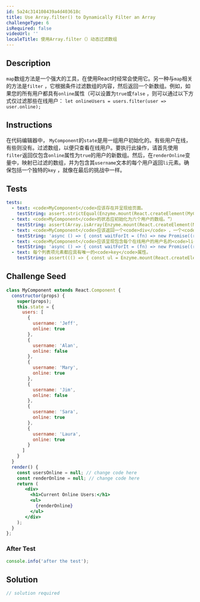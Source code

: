 ```yaml
---
id: 5a24c314108439a4d403618c
title: Use Array.filter() to Dynamically Filter an Array
challengeType: 6
isRequired: false
videoUrl: ''
localeTitle: 使用Array.filter（）动态过滤数组
---
```


## Description
<section id="description"> <code>map</code>数组方法是一个强大的工具，在使用React时经常会使用它。另一种与<code>map</code>相关的方法是<code>filter</code> ，它根据条件过滤数组的内容，然后返回一个新数组。例如，如果您的所有用户都具有<code>online</code>属性（可以设置为<code>true</code>或<code>false</code> ，则可以通过以下方式仅过滤那些在线用户： <code>let onlineUsers = users.filter(user =&gt; user.online);</code> </section>

## Instructions
<section id="instructions">在代码编辑器中， <code>MyComponent</code>的<code>state</code>是用一组用户初始化的。有些用户在线，有些则没有。过滤数组，以便只查看在线用户。要执行此操作，请首先使用<code>filter</code>返回仅包含<code>online</code>属性为<code>true</code>的用户的新数组。然后，在<code>renderOnline</code>变量中，映射已过滤的数组，并为包含其<code>username</code>文本的每个用户返回<code>li</code>元素。确保包括一个独特的<code>key</code> ，就像在最后的挑战中一样。 </section>

## Tests
<section id='tests'>

```yml
tests:
  - text: <code>MyComponent</code>应该存在并呈现给页面。
    testString: assert.strictEqual(Enzyme.mount(React.createElement(MyComponent)).find('MyComponent').length, 1, '<code>MyComponent</code> should exist and render to the page.');
  - text: <code>MyComponent</code>的状态应初始化为六个用户的数组。“）
    testString: assert(Array.isArray(Enzyme.mount(React.createElement(MyComponent)).state('users')) === true && Enzyme.mount(React.createElement(MyComponent)).state('users').length === 6, "<code>MyComponent</code>&apos;s state should be initialized to an array of six users.");
  - text: <code>MyComponent</code>应该返回一个<code>div</code> ，一个<code>h1</code> ，然后是一个无序列表，其中包含每个在线状态设置为<code>true</code>用户的<code>li</code>元素。
    testString: 'async () => { const waitForIt = (fn) => new Promise((resolve, reject) => setTimeout(() => resolve(fn()), 250)); const comp = Enzyme.mount(React.createElement(MyComponent)); const users = (bool) => ({users:[ { username: ''Jeff'', online: bool }, { username: ''Alan'', online: bool }, { username: ''Mary'', online: bool }, { username: ''Jim'', online: bool   }, { username: ''Laura'', online: bool } ]}); const result = () => comp.find(''li'').length; const _1 = result(); const _2 = () => { comp.setState(users(true)); return waitForIt(() => result()) }; const _3 = () => { comp.setState(users(false)); return waitForIt(() => result()) }; const _4 = () => { comp.setState({ users: [] }); return waitForIt(() => result()) }; const _2_val = await _2(); const _3_val = await _3(); const _4_val = await _4(); assert(comp.find(''div'').length === 1 && comp.find(''h1'').length === 1 && comp.find(''ul'').length === 1 && _1 === 4 && _2_val === 5 && _3_val === 0 && _4_val === 0, ''<code>MyComponent</code> should return a <code>div</code>, an <code>h1</code>, and then an unordered list containing <code>li</code> elements for every user whose online status is set to <code>true</code>.''); }; '
  - text: <code>MyComponent</code>应该呈现包含每个在线用户的用户名的<code>li</code>元素。
    testString: 'async () => { const waitForIt = (fn) => new Promise((resolve, reject) => setTimeout(() => resolve(fn()), 250)); const comp = Enzyme.mount(React.createElement(MyComponent)); const users = (bool) => ({users:[ { username: ''Jeff'', online: bool }, { username: ''Alan'', online: bool }, { username: ''Mary'', online: bool }, { username: ''Jim'', online: bool   }, { username: ''Laura'', online: bool } ]}); const ul = () => { comp.setState(users(true)); return waitForIt(() => comp.find(''ul'').html()) }; const html = await ul(); assert(html === ''<ul><li>Jeff</li><li>Alan</li><li>Mary</li><li>Jim</li><li>Laura</li></ul>'', ''<code>MyComponent</code> should render <code>li</code> elements that contain the username of each online user.''); }; '
  - text: 每个列表项元素都应具有唯一的<code>key</code>属性。
    testString: assert((() => { const ul = Enzyme.mount(React.createElement(MyComponent)).find('ul'); console.log(ul.debug()); const keys = new Set([ ul.childAt(0).key(), ul.childAt(1).key(), ul.childAt(2).key(), ul.childAt(3).key() ]); return keys.size === 4; })(), 'Each list item element should have a unique <code>key</code> attribute.');

```

</section>

## Challenge Seed
<section id='challengeSeed'>

<div id='jsx-seed'>

```jsx
class MyComponent extends React.Component {
  constructor(props) {
    super(props);
    this.state = {
      users: [
        {
          username: 'Jeff',
          online: true
        },
        {
          username: 'Alan',
          online: false
        },
        {
          username: 'Mary',
          online: true
        },
        {
          username: 'Jim',
          online: false
        },
        {
          username: 'Sara',
          online: true
        },
        {
          username: 'Laura',
          online: true
        }
      ]
    }
  }
  render() {
    const usersOnline = null; // change code here
    const renderOnline = null; // change code here
    return (
       <div>
         <h1>Current Online Users:</h1>
         <ul>
           {renderOnline}
         </ul>
       </div>
    );
  }
};

```

</div>


### After Test
<div id='jsx-teardown'>

```js
console.info('after the test');
```

</div>

</section>

## Solution
<section id='solution'>

```js
// solution required
```
</section>
